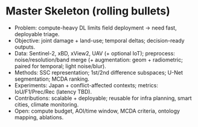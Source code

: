 # Master Skeleton (rolling bullets)

- Problem: compute-heavy DL limits field deployment → need fast, deployable triage.
- Objective: joint damage + land-use; temporal deltas; decision-ready outputs.
- Data: Sentinel-2, xBD, xView2, UAV (+ optional IoT); preprocess: noise/resolution/band merge (+ augmentation: geom + radiometric; paired for temporal; light noise/blur).
- Methods: SSC representation; 1st/2nd difference subspaces; U-Net segmentation; MCDA ranking.
- Experiments: Japan + conflict-affected contexts; metrics: IoU/F1/Prec/Rec (latency TBD).
- Contributions: scalable + deployable; reusable for infra planning, smart cities, climate monitoring.
- Open: compute budget, AOI/time window, MCDA criteria, ontology mapping, ablations.
